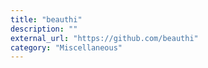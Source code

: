 ```yaml
---
title: "beauthi"
description: ""
external_url: "https://github.com/beauthi"
category: "Miscellaneous"
---
```

